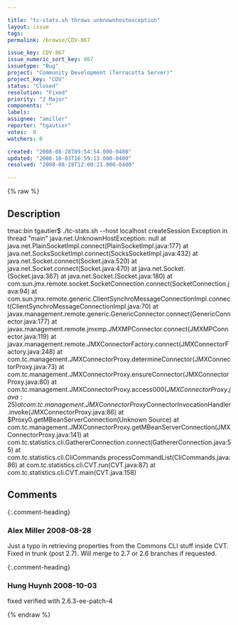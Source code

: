 ```yaml
---

title: "tc-stats.sh throws unknownhostexception"
layout: issue
tags: 
permalink: /browse/CDV-867

issue_key: CDV-867
issue_numeric_sort_key: 867
issuetype: "Bug"
project: "Community Development (Terracotta Server)"
project_key: "CDV"
status: "Closed"
resolution: "Fixed"
priority: "2 Major"
components: ""
labels: 
assignee: "amiller"
reporter: "tgautier"
votes:  0
watchers: 0

created: "2008-08-28T09:54:54.000-0400"
updated: "2008-10-03T16:59:13.000-0400"
resolved: "2008-08-28T12:00:21.000-0400"

---
```




{% raw %}



## Description

<div markdown="1" class="description">

tmac:bin tgautier$ ./tc-stats.sh --host localhost createSession
Exception in thread "main" java.net.UnknownHostException: null
	at java.net.PlainSocketImpl.connect(PlainSocketImpl.java:177)
	at java.net.SocksSocketImpl.connect(SocksSocketImpl.java:432)
	at java.net.Socket.connect(Socket.java:520)
	at java.net.Socket.connect(Socket.java:470)
	at java.net.Socket.<init>(Socket.java:367)
	at java.net.Socket.<init>(Socket.java:180)
	at com.sun.jmx.remote.socket.SocketConnection.connect(SocketConnection.java:94)
	at com.sun.jmx.remote.generic.ClientSynchroMessageConnectionImpl.connect(ClientSynchroMessageConnectionImpl.java:70)
	at javax.management.remote.generic.GenericConnector.connect(GenericConnector.java:177)
	at javax.management.remote.jmxmp.JMXMPConnector.connect(JMXMPConnector.java:119)
	at javax.management.remote.JMXConnectorFactory.connect(JMXConnectorFactory.java:248)
	at com.tc.management.JMXConnectorProxy.determineConnector(JMXConnectorProxy.java:73)
	at com.tc.management.JMXConnectorProxy.ensureConnector(JMXConnectorProxy.java:80)
	at com.tc.management.JMXConnectorProxy.access$000(JMXConnectorProxy.java:25)
	at com.tc.management.JMXConnectorProxy$ConnectorInvocationHandler.invoke(JMXConnectorProxy.java:86)
	at $Proxy0.getMBeanServerConnection(Unknown Source)
	at com.tc.management.JMXConnectorProxy.getMBeanServerConnection(JMXConnectorProxy.java:141)
	at com.tc.statistics.cli.GathererConnection.connect(GathererConnection.java:55)
	at com.tc.statistics.cli.CliCommands.processCommandList(CliCommands.java:86)
	at com.tc.statistics.cli.CVT.run(CVT.java:87)
	at com.tc.statistics.cli.CVT.main(CVT.java:158)



</div>

## Comments


{:.comment-heading}
### **Alex Miller** <span class="date">2008-08-28</span>

<div markdown="1" class="comment">

Just a typo in retrieving properties from the Commons CLI stuff inside CVT.  Fixed in trunk (post 2.7).  Will merge to 2.7 or 2.6 branches if requested.

</div>


{:.comment-heading}
### **Hung Huynh** <span class="date">2008-10-03</span>

<div markdown="1" class="comment">

fixed verified with 2.6.3-ee-patch-4

</div>



{% endraw %}
